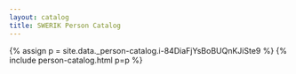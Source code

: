 ```yaml
---
layout: catalog
title: SWERIK Person Catalog
---
```

{% assign p = site.data._person-catalog.i-84DiaFjYsBoBUQnKJiSte9 %}
{% include person-catalog.html p=p %}

